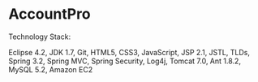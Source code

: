AccountPro
==========
Technology Stack:

Eclipse 4.2, JDK 1.7, Git, HTML5, CSS3, JavaScript, JSP 2.1, JSTL, TLDs, Spring 3.2, Spring MVC, Spring Security, Log4j, Tomcat 7.0, Ant 1.8.2, MySQL 5.2, Amazon EC2
